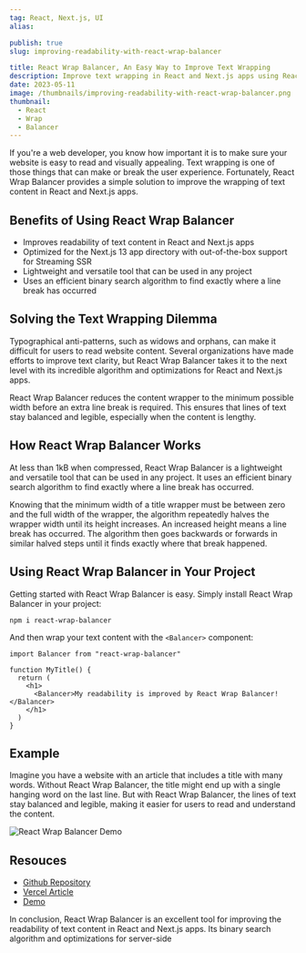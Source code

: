```yaml
---
tag: React, Next.js, UI
alias:

publish: true
slug: improving-readability-with-react-wrap-balancer

title: React Wrap Balancer, An Easy Way to Improve Text Wrapping
description: Improve text wrapping in React and Next.js apps using React Wrap Balancer. Optimize readability and learn how to us this lightweight tool on your web pages.
date: 2023-05-11
image: /thumbnails/improving-readability-with-react-wrap-balancer.png
thumbnail:
  - React
  - Wrap
  - Balancer
---
```


If you're a web developer, you know how important it is to make sure your website is easy to read and visually appealing. Text wrapping is one of those things that can make or break the user experience. Fortunately, React Wrap Balancer provides a simple solution to improve the wrapping of text content in React and Next.js apps.

## Benefits of Using React Wrap Balancer

- Improves readability of text content in React and Next.js apps
- Optimized for the Next.js 13 app directory with out-of-the-box support for Streaming SSR
- Lightweight and versatile tool that can be used in any project
- Uses an efficient binary search algorithm to find exactly where a line break has occurred

## Solving the Text Wrapping Dilemma

Typographical anti-patterns, such as widows and orphans, can make it difficult for users to read website content. Several organizations have made efforts to improve text clarity, but React Wrap Balancer takes it to the next level with its incredible algorithm and optimizations for React and Next.js apps.

React Wrap Balancer reduces the content wrapper to the minimum possible width before an extra line break is required. This ensures that lines of text stay balanced and legible, especially when the content is lengthy.

## How React Wrap Balancer Works

At less than 1kB when compressed, React Wrap Balancer is a lightweight and versatile tool that can be used in any project. It uses an efficient binary search algorithm to find exactly where a line break has occurred.

Knowing that the minimum width of a title wrapper must be between zero and the full width of the wrapper, the algorithm repeatedly halves the wrapper width until its height increases. An increased height means a line break has occurred. The algorithm then goes backwards or forwards in similar halved steps until it finds exactly where that break happened.

## Using React Wrap Balancer in Your Project

Getting started with React Wrap Balancer is easy. Simply install React Wrap Balancer in your project:

`npm i react-wrap-balancer`

And then wrap your text content with the `<Balancer>` component:

```tsx
import Balancer from "react-wrap-balancer"

function MyTitle() {
  return (
    <h1>
      <Balancer>My readability is improved by React Wrap Balancer!</Balancer>
    </h1>
  )
}
```

## Example

Imagine you have a website with an article that includes a title with many words. Without React Wrap Balancer, the title might end up with a single hanging word on the last line. But with React Wrap Balancer, the lines of text stay balanced and legible, making it easier for users to read and understand the content.

![React Wrap Balancer Demo](/assets/chrome_4dowNy8mQN.gif)

## Resouces

- [Github Repository](https://github.com/shuding/react-wrap-balancer)
- [Vercel Article](https://vercel.com/blog/react-wrap-balancer)
- [Demo](https://react-wrap-balancer.vercel.app/)

In conclusion, React Wrap Balancer is an excellent tool for improving the readability of text content in React and Next.js apps. Its binary search algorithm and optimizations for server-side
